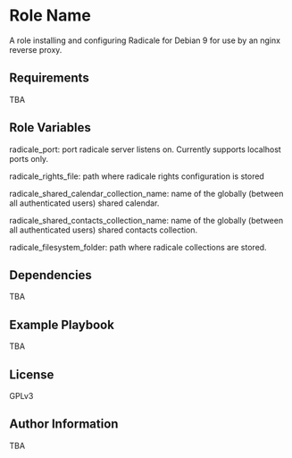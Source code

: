 Role Name
=========

A role installing and configuring Radicale for Debian 9 for use by an nginx reverse proxy.

Requirements
------------

TBA

Role Variables
--------------
radicale_port: port radicale server listens on. Currently supports localhost ports only.

radicale_rights_file: path where radicale rights configuration is stored

radicale_shared_calendar_collection_name: name of the globally (between all authenticated users) shared calendar.

radicale_shared_contacts_collection_name: name of the globally (between all authenticated users) shared contacts collection.

radicale_filesystem_folder: path where radicale collections are stored.

Dependencies
------------
TBA

Example Playbook
----------------
TBA

License
-------

GPLv3

Author Information
------------------
TBA
